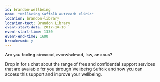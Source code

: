 ```yaml
---
id: brandon-wellbeing
name: "Wellbeing Suffolk outreach clinic"
location: brandon-library
location-text: Brandon Library
event-start-date: 2017-10-10
event-start-time: 1330
event-end-time: 1600
breadcrumb: y
---
```


Are you feeling stressed, overwhelmed, low, anxious?

Drop in for a chat about the range of free and confidential support services that are available for you through Wellbeing Suffolk and how you can access this support and improve your wellbeing.
